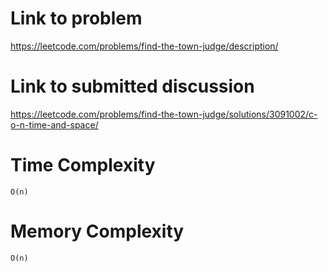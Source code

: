 # Link to problem
https://leetcode.com/problems/find-the-town-judge/description/

# Link to submitted discussion
https://leetcode.com/problems/find-the-town-judge/solutions/3091002/c-o-n-time-and-space/

# Time Complexity
`O(n)`

# Memory Complexity
`O(n)`
